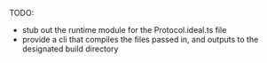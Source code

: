 TODO:
- stub out the runtime module for the Protocol.ideal.ts file
- provide a cli that compiles the files passed in, and outputs to the designated build directory
